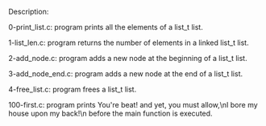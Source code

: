 Description:

0-print_list.c: program prints all the elements of a list_t list.

1-list_len.c: program returns the number of elements in a linked list_t list.

2-add_node.c: program adds a new node at the beginning of a list_t list.

3-add_node_end.c: program adds a new node at the end of a list_t list.

4-free_list.c: program frees a list_t list.

100-first.c: program prints You're beat! and yet, you must allow,\nI bore my house upon my back!\n before the main function is executed.

